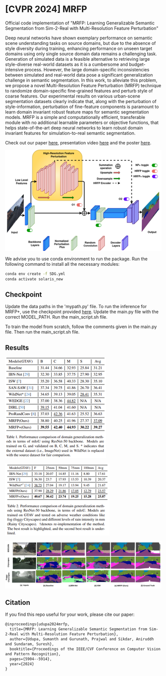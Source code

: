 # [CVPR 2024] MRFP
Official code implementation of "MRFP: Learning Generalizable Semantic Segmentation from Sim-2-Real with Multi-Resolution Feature Perturbation"

Deep neural networks have shown exemplary performance on semantic scene understanding tasks on source domains, but due to the absence of style diversity during training, enhancing performance on unseen target domains using only single source domain data remains a challenging task. Generation of simulated data is a feasible alternative to retrieving large style-diverse real-world datasets as it is a cumbersome and budget-intensive process. However, the large domain-specific inconsistencies between simulated and real-world data pose a significant generalization challenge in semantic segmentation. In this work, to alleviate this problem, we propose a novel Multi-Resolution Feature Perturbation (MRFP) technique to randomize domain-specific fine-grained features and perturb style of coarse features. Our experimental results on various urban-scene segmentation datasets clearly indicate that, along with the perturbation of style-information, perturbation of fine-feature components is paramount to learn domain invariant robust feature maps for semantic segmentation models. MRFP is a simple and computationally efficient, transferable module with no additional learnable parameters or objective functions, that helps state-of-the-art deep neural networks to learn robust domain invariant features for simulation-to-real semantic segmentation.

Check out our paper [here](https://openaccess.thecvf.com/content/CVPR2024/papers/Udupa_MRFP_Learning_Generalizable_Semantic_Segmentation_from_Sim-2-Real_with_Multi-Resolution_Feature_CVPR_2024_paper.pdf), presentation video [here](https://www.youtube.com/watch?v=63sYr5LoHvo) and the poster [here](https://cvpr.thecvf.com/media/PosterPDFs/CVPR%202024/29708.png?t=1717342777.2902172).

![MRFP_based_architecture](https://github.com/airl-iisc/MRFP/blob/main/pngs/arch.png)

We advise you to use conda environment to run the package. Run the following command to install all the necessary modules:

```sh
conda env create -f SDG.yml 
conda activate solaris_new
```
## Checkpoint
Update the data paths in the 'mypath.py' file.
To run the inference for MRFP+, use the checkpoint provided [here](https://drive.google.com/file/d/1lYDR4bjBUmrUqyTZDpLJDZTRzBiCgtC2/view?usp=sharing). Update the main.py file with the correct MODEL_PATH. Run the main_script.sh file.


To train the model from scratch, follow the comments given in the main.py file. Then run the main_script.sh file.

## Results
![Main Results](https://github.com/airl-iisc/MRFP/blob/main/pngs/mrfp_maintable.png)


![Adverse Weather Results](https://github.com/airl-iisc/MRFP/blob/main/pngs/mrfp_table2.png)

![Qualitative_results](https://github.com/airl-iisc/MRFP/blob/main/pngs/Screenshot_final.png)


## Citation 

If you find this repo useful for your work, please cite our paper:

```shell
@inproceedings{udupa2024mrfp,
  title={MRFP: Learning Generalizable Semantic Segmentation from Sim-2-Real with Multi-Resolution Feature Perturbation},
  author={Udupa, Sumanth and Gurunath, Prajwal and Sikdar, Aniruddh and Sundaram, Suresh},
  booktitle={Proceedings of the IEEE/CVF Conference on Computer Vision and Pattern Recognition},
  pages={5904--5914},
  year={2024}
}
```

